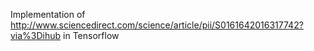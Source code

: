 Implementation of http://www.sciencedirect.com/science/article/pii/S0161642016317742?via%3Dihub in Tensorflow